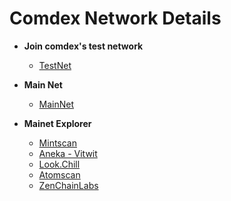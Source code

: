 # Comdex Network Details

* **Join comdex's test network** 
  * [TestNet](https://github.com/comdex-official/networks/tree/main/testnet/comets-test)

* **Main Net** 
  * [MainNet](https://github.com/comdex-official/networks/tree/main/mainnet/comdex-1)

* **Mainet Explorer**
  * [Mintscan](https://www.mintscan.io/comdex/)
  * [Aneka - Vitwit](https://comdex.aneka.io/)
  * [Look.Chill](https://look.chillvalidation.com/comdex)
  * [Atomscan](https://atomscan.com/comdex)
  * [ZenChainLabs](https://comdex.zenscan.io/)

